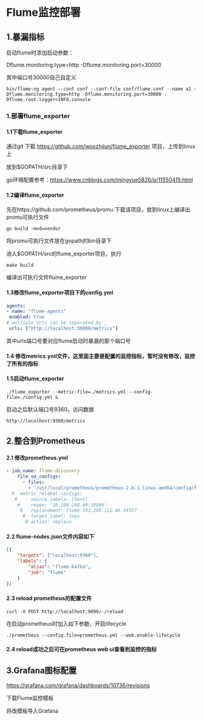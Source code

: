 # Flume监控部署

## 1.暴漏指标

启动flume时添加启动参数：

Dflume.monitoring.type=http -Dflume.monitoring.port=30000

其中端口号30000自己自定义

```shell
bin/flume-ng agent --conf conf --conf-file conf/flume.conf --name a1 -Dflume.monitoring.type=http -Dflume.monitoring.port=30000 -Dflume.root.logger=INFO,console
```



### 1.部署flume_exporter

#### 1.1下载flume_exporter

通过git 下载  https://github.com/woozhijun/flume_exporter   项目，上传到linux上

放到$GOPATH/src目录下

go环境配置参考：https://www.cnblogs.com/mingyue5826/p/11550415.html

#### 1.2编译flume_exporter

先在https://github.com/prometheus/promu    下载该项目，放到linux上编译出promu可执行文件

```
go build -mod=vendor
```

将promu可执行文件放在gopath的bin目录下

进入$GOPATH/src的flume_exporter项目，执行

```
make build
```

编译出可执行文件flume_exporter

#### 1.3修改flume_exporter项目下的config.yml

 ```yaml
agents:
- name: "flume-agents"
  enabled: true
# multiple urls can be separated by ,
  urls: ["http://localhost:30000/metrics"]
 ```

其中urls端口号要对应flume启动时暴漏的那个端口号

#### 1.4 修改metrics.yml文件，这里面主要是配置的监控指标，暂时没有修改，监控了所有的指标

#### 1.5启动flume_exporter

```shell
./flume_exporter --metric-file=./metrics.yml --config-file=./config.yml &
```

启动之后默认端口号9360，访问数据

```url
http://localhost:9360/metrics
```

## 2.整合到Prometheus

#### 2.1 修改**prometheus.yml**

```yaml
- job_name: flume-discovery
    file_sd_configs:
      - files:
        - '/usr/local/prometheus/prometheus-2.8.1.linux-amd64/config/flume-nodes.json'
  #  metric_relabel_configs:
   #   - source_labels: [host]
    #    regex: '10.180.249.60:30000'
     #   replacement: flume-192.168.112.46-34557
      #  target_label: logs
       # action: replace
```

#### 2.2  **flume-nodes.json文件内容如下**

```json
[{
	"targets": ["localhost:9360"],
	"labels": {
		"alias": "flume-kafka",
		"job": "flume"
	}
}]
```

#### 2.3 **reload prometheus的配置文件**

 ```
curl -X POST http://localhost:9090/-/reload
 ```

在启动prometheus时加入如下参数，开启lifecycle

```
./prometheus --config.file=prometheus.yml --web.enable-lifecycle
```

#### **2.4 reload成功之后可在prometheus web ui查看到监控的指标**

## 3.Grafana图标配置

https://grafana.com/grafana/dashboards/10736/revisions

下载Flume监控模板

将改模板导入Grafana
